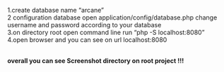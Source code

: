 1.create database name “arcane”<br>
2 configuration database open application/config/database.php change username and password according to your database<br>
3.on directory root open command line run “php -S localhost:8080”<br>
4.open browser and you can see on url localhost:8080<br><br>

 <b>overall you can see Screenshot directory on root project !!! </b>
